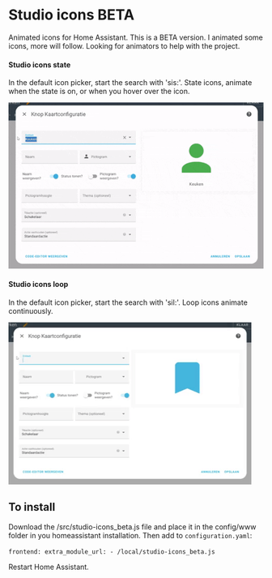 # Studio icons BETA

Animated icons for Home Assistant. This is a BETA version.
I animated some icons, more will follow. 
Looking for animators to help with the project.

#### Studio icons state

In the default icon picker, start the search with 'sis:'. 
State icons, animate when the state is on, or when you hover over the icon.

![Preview](https://github.com/studioIngrid/studio-icons_beta/blob/main/docs/studio-icons-sis.gif)

#### Studio icons loop

In the default icon picker, start the search with 'sil:'. 
Loop icons animate continuously.

![Preview](https://github.com/studioIngrid/studio-icons_beta/blob/main/docs/studio-icons-sil.gif)

## To install
Download the /src/studio-icons_beta.js file and place it in the config/www folder in you homeassistant installation.
Then add to `configuration.yaml`:

`frontend:
  extra_module_url:
    - /local/studio-icons_beta.js`

Restart Home Assistant.
